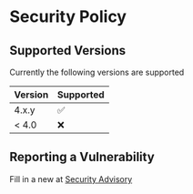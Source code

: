 # Security Policy

## Supported Versions

Currently the following versions are supported

| Version | Supported          |
| ------- | ------------------ |
| 4.x.y   | :white_check_mark: |
| < 4.0   | :x:                |

## Reporting a Vulnerability

Fill in a new at [Security Advisory](https://github.com/theyosh/TerrariumPI/security/advisories)
